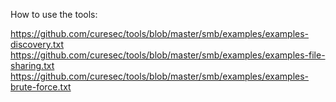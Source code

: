 How to use the tools:

https://github.com/curesec/tools/blob/master/smb/examples/examples-discovery.txt
https://github.com/curesec/tools/blob/master/smb/examples/examples-file-sharing.txt
https://github.com/curesec/tools/blob/master/smb/examples/examples-brute-force.txt
